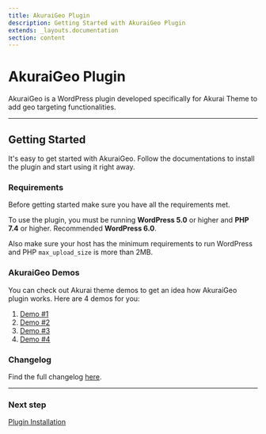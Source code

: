 ```yaml
---
title: AkuraiGeo Plugin
description: Getting Started with AkuraiGeo Plugin
extends: _layouts.documentation
section: content
---
```


# AkuraiGeo Plugin

AkuraiGeo is a WordPress plugin developed specifically for Akurai Theme to add geo targeting functionalities.

---

## Getting Started

It's easy to get started with AkuraiGeo. Follow the documentations to install the plugin and start using it right away.

### Requirements

Before getting started make sure you have all the requirements met.

To use the plugin, you must be running **WordPress 5.0** or higher and **PHP 7.4** or higher.
Recommended **WordPress 6.0**.

Also make sure your host has the minimum requirements to run WordPress and PHP `max_upload_size` is more than 2MB.

### AkuraiGeo Demos

You can check out Akurai theme demos to get an idea how AkuraiGeo plugin works.
Here are 4 demos for you:

1. [Demo #1](https://dinomatic.com/demos/akurai/one)
2. [Demo #2](https://dinomatic.com/demos/akurai/two)
3. [Demo #3](https://dinomatic.com/demos/akurai/three)
4. [Demo #4](https://dinomatic.com/demos/akurai/four)

### Changelog

Find the full changelog [here](https://dinomatic.com/plugins/akurai-geo/changelog).

---

### Next step

[Plugin Installation](/docs/akurai-geo/installation/)
